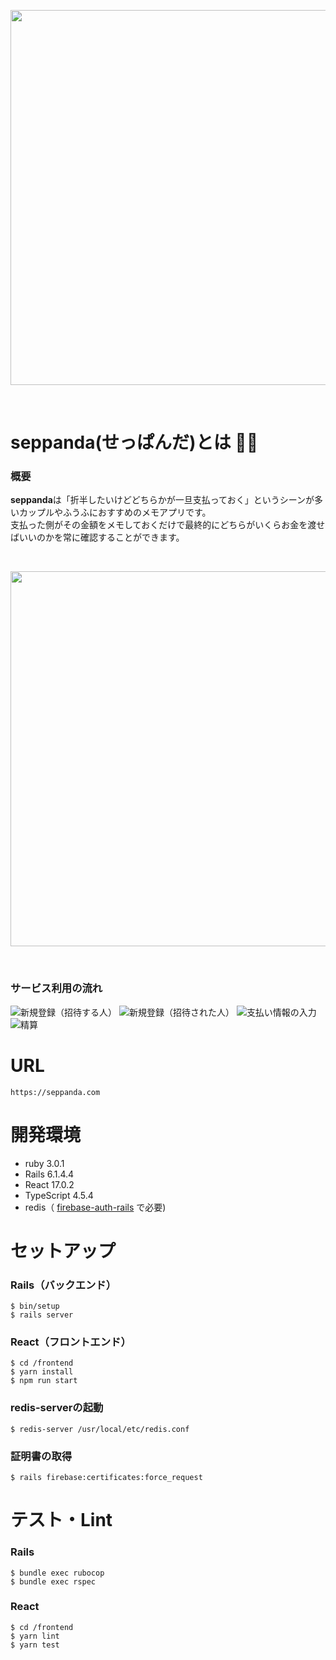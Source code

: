 <p align="center">
  <img src="https://user-images.githubusercontent.com/52844263/157033773-c5d5216b-94d1-4aa7-a2bc-55521f4d4d24.png" width="600px">
</p>

<br>


# seppanda(せっぱんだ)とは 🐼👛
### 概要
**seppanda**は「折半したいけどどちらかが一旦支払っておく」というシーンが多いカップルやふうふにおすすめのメモアプリです。<br>
支払った側がその金額をメモしておくだけで最終的にどちらがいくらお金を渡せばいいのかを常に確認することができます。

<br>

<p align="center">
  <img src="https://user-images.githubusercontent.com/52844263/158946929-b461367c-1e69-42c2-918b-5f11a13ba7c0.png" width="600px">
</p>



<br>

### サービス利用の流れ

![新規登録（招待する人）](https://user-images.githubusercontent.com/52844263/157189632-c0b180ba-7a5d-4baa-ba31-a6f96cdc75be.png)
![新規登録（招待された人）](https://user-images.githubusercontent.com/52844263/157189643-d2d8f9de-f1bf-477a-a054-4c8c35d8ae87.png)
![支払い情報の入力](https://user-images.githubusercontent.com/52844263/157189656-55cb2f52-dc6f-426c-b30c-8352f2ac6a3c.png)
![精算](https://user-images.githubusercontent.com/52844263/157189666-b8c447cb-be55-471c-b702-09cc77d4d9f9.png)


# URL
```
https://seppanda.com
```

# 開発環境
* ruby 3.0.1
* Rails 6.1.4.4
* React 17.0.2
* TypeScript 4.5.4
* redis（ [firebase-auth-rails](https://github.com/penguinwokrs/firebase-auth-rails) で必要)

# セットアップ
### Rails（バックエンド）
```
$ bin/setup
$ rails server
```
### React（フロントエンド）
```
$ cd /frontend
$ yarn install
$ npm run start
```
### redis-serverの起動
```
$ redis-server /usr/local/etc/redis.conf
```
### 証明書の取得
```
$ rails firebase:certificates:force_request
```

# テスト・Lint
### Rails
```
$ bundle exec rubocop
$ bundle exec rspec
```
### React
```
$ cd /frontend
$ yarn lint
$ yarn test
```


